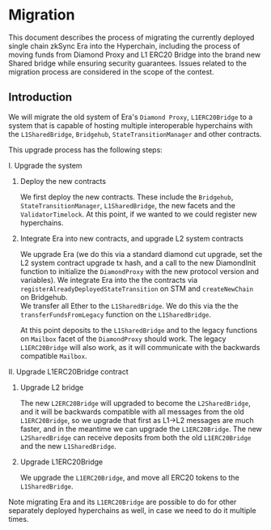 # Migration

This document describes the process of migrating the currently deployed single chain zkSync Era into the Hyperchain, including the process of moving funds from Diamond Proxy and L1 ERC20 Bridge into the brand new Shared bridge while ensuring security guarantees. Issues related to the migration process are considered in the scope of the contest.

## Introduction

We will migrate the old system of Era's `Diamond Proxy`, `L1ERC20Bridge` to a system that is capable of hosting multiple interoperable hyperchains with the `L1SharedBridge`, `Bridgehub`, `StateTransitionManager` and other contracts. 

This upgrade process has the following steps: 

I. Upgrade the system

1. Deploy the new contracts
    
    We first deploy the new contracts. These include the `Bridgehub`, `StateTransitionManager`, `L1SharedBridge`, the new facets and the `ValidatorTimelock`. At this point, if we wanted to we could register new hyperchains. 

2. Integrate Era into new contracts, and upgrade L2 system contracts
    
    We upgrade Era (we do this via a standard diamond cut upgrade, set the L2 system contract upgrade tx hash, and a call to the new DiamondInit function to initialize the `DiamondProxy` with the new protocol version and variables).
    We integrate Era into the the contracts via `registerAlreadyDeployedStateTransition` on STM and `createNewChain` on Bridgehub.  
    We transfer all Ether to the `L1SharedBridge`. We do this via the the `transferFundsFromLegacy` function on the `L1SharedBridge`.

    At this point deposits to the `L1SharedBridge` and to the legacy functions on `Mailbox` facet of the `DiamondProxy` should work. The legacy `L1ERC20Bridge` will also work, as it will communicate with the backwards compatible `Mailbox`.

II. Upgrade L1ERC20Bridge contract

1. Upgrade L2 bridge

    The new `L2ERC20Bridge` will upgraded to become the `L2SharedBridge`, and it will be backwards compatible with all messages from the old `L1ERC20Bridge`, so we upgrade that first as L1->L2 messages are much faster, and in the meantime we can upgrade the `L1ERC20Bridge`. The new `L2SharedBridge` can receive deposits from both the old `L1ERC20Bridge` and the new `L1SharedBridge`.

2. Upgrade L1ERC20Bridge

    We upgrade the `L1ERC20Bridge`, and move all ERC20 tokens to the `L1SharedBridge`. 
    
Note migrating Era and its `L1ERC20Bridge` are possible to do for other separately deployed hyperchains as well, in case we need to do it multiple times.